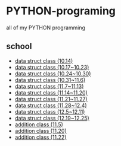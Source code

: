 # PYTHON-programing
all of my PYTHON programming

## school
* [data struct class (10.14)](https://github.com/codingbotPark/PYTHON-programing/blob/main/data%20struct%20class%20(10.14).py)
* [data struct class (10.17~10.23)](https://github.com/codingbotPark/PYTHON-programing/blob/main/data%20struct%20class%20(10.17~10.23).py)
* [data struct class (10.24~10.30)](https://github.com/codingbotPark/PYTHON-programing/blob/main/data%20struct%20class%20(10.24~10.30).py)
* [data struct class (10.31~11.6)](https://github.com/codingbotPark/PYTHON-programing/blob/main/data%20struct%20class%20(10.31~11.6).py)
* [data struct class (11.7~11.13)](https://github.com/codingbotPark/PYTHON-programing/blob/main/data%20struct%20class%20(11.7~11.13).py)
* [data struct class (11.14~11.20)](https://github.com/codingbotPark/PYTHON-programing/blob/main/data%20struct%20class%20(11.14~11.20).py)
* [data struct class (11.21~11.27)](https://github.com/codingbotPark/PYTHON-programing/blob/main/data%20struct%20class%20(11.21~11.27).py)
* [data struct class (11.28~12.4)](https://github.com/codingbotPark/PYTHON-programing/blob/main/data%20struct%20class%20(11.28~12.4).py)
* [data struct class (12.5~12.11)](https://github.com/codingbotPark/PYTHON-programing/blob/main/data%20struct%20class%20(12.5~12.11).py)
* [data struct class (12.19~12.25)](https://github.com/codingbotPark/PYTHON-programing/blob/main/data%20struct%20class%20(12.19~12.25).py)
* [addition class (11.5)](https://github.com/codingbotPark/PYTHON-programing/blob/main/addition%20class%20(11.5).py)
* [addition class (11.20)](https://github.com/codingbotPark/PYTHON-programing/blob/main/addtition%20class%20(11.20).py)
* [addition class (11.22)](https://github.com/codingbotPark/PYTHON-programing/blob/main/addition%20class%20(11.22).py)
